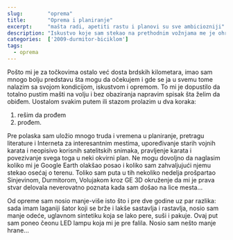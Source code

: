 ```yaml
---
slug:        "oprema"
title:       "Oprema i planiranje"
excerpt:     "mašta radi, apetiti rastu i planovi su sve ambiciozniji"
description: "Iskustvo koje sam stekao na prethodnim vožnjama me je ohrabrilo da smanjim količinu opreme koju nosim i da pustim mašti na volju prilikom planiranja, rukovodeći se prvenstveno time šta želim da obiđem, i ne ograničavajući se postojećom mrežom asfaltnih puteva." 
categories:  ['2009-durmitor-biciklom']
tags:
  - oprema    
---
```


Pošto mi je za točkovima ostalo već dosta brdskih kilometara, imao sam mnogo bolju predstavu šta mogu da očekujem i gde 
se ja u svemu tome nalazim sa svojom kondicijom, iskustvom i opremom. To mi je dopustilo da totalno pustim mašti na 
volju i bez obaziranja napravim spisak šta želim da obiđem. Uostalom svakim putem ili stazom prolazim u dva koraka:

1. rešim da prođem
2. prođem.

Pre polaska sam uložio mnogo truda i vremena u planiranje, pretragu literature i Interneta za interesantnim mestima, 
upoređivanje starih vojnih karata i neopisivo korisnih satelitskih snimaka, pravljenje karata i povezivanje svega toga 
u neki okvirni plan. Ne mogu dovoljno da naglasim koliko mi je Google Earth olakšao posao i koliko sam zahvaljujući 
njemu stekao osećaj o terenu. Toliko sam puta u tih nekoliko nedelja prošpartao Sinjevinom, Durmitorom, Volujakom kroz 
GE 3D okruženje da mi je prava stvar delovala neverovatno poznata kada sam došao na lice mesta...

Od opreme sam nosio manje-više isto što i pre dve godine uz par razlika: sada imam laganiji šator koji se brže i lakše 
sastavlja i rastavlja, nosio sam manje odeće, uglavnom sintetiku koja se lako pere, suši i pakuje. Ovaj put sam poneo 
čeonu LED lampu koja mi je pre falila. Nosio sam nešto manje hrane...